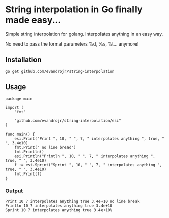 # String interpolation in Go finally made easy...

Simple string interpolation for golang. Interpolates anything in an easy way.

No need to pass the format parameters %d, %s, %t... anymore!

## Installation

```
go get github.com/evandrojr/string-interpolation
```

## Usage

```
package main

import (
	"fmt"

	"github.com/evandrojr/string-interpolation/esi"
)

func main() {
	esi.Print("Print ", 10, " ", 7, " interpolates anything ", true, " ", 3.4e10)
	fmt.Print(" no line bread")
	fmt.Println()
	esi.Println("Println ", 10, " ", 7, " interpolates anything ", true, " ", 3.4e10)
	f := esi.Sprint("Sprint ", 10, " ", 7, " interpolates anything ", true, " ", 3.4e10)
	fmt.Print(f)
}

```
### Output

```
Print 10 7 interpolates anything true 3.4e+10 no line break
Println 10 7 interpolates anything true 3.4e+10
Sprint 10 7 interpolates anything true 3.4e+10% 
```
